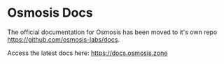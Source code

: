 # Osmosis Docs

The official documentation for Osmosis has been moved to it's own repo
<https://github.com/osmosis-labs/docs>.

Access the latest docs here: <https://docs.osmosis.zone>
